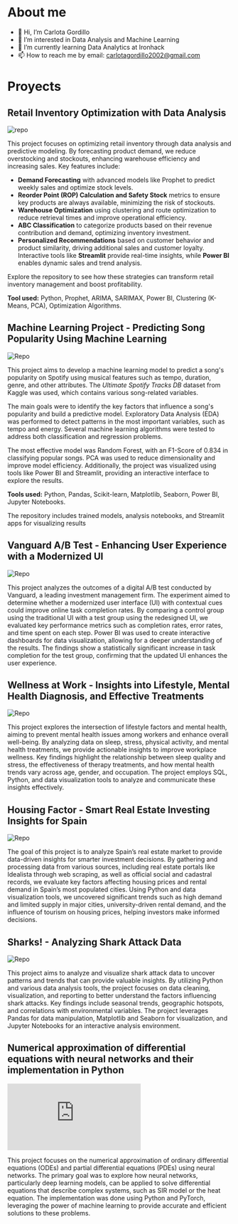 # About me

- 👋 Hi, I’m Carlota Gordillo
- 👀 I’m interested in Data Analysis and Machine Learning
- 🌱 I’m currently learning Data Analytics at Ironhack
- 📫 How to reach me by email: carlotagordillo2002@gmail.com


# Proyects

## Retail Inventory Optimization with Data Analysis

![repo](https://github.com/carlotagordillo2/final-proyect)

This project focuses on optimizing retail inventory through data analysis and predictive modeling. By forecasting product demand, we reduce overstocking and stockouts, enhancing warehouse efficiency and increasing sales. Key features include:

- **Demand Forecasting** with advanced models like Prophet to predict weekly sales and optimize stock levels.
- **Reorder Point (ROP) Calculation and Safety Stock** metrics to ensure key products are always available, minimizing the risk of stockouts.
- **Warehouse Optimization** using clustering and route optimization to reduce retrieval times and improve operational efficiency.
- **ABC Classification** to categorize products based on their revenue contribution and demand, optimizing inventory investment.
- **Personalized Recommendations** based on customer behavior and product similarity, driving additional sales and customer loyalty.
Interactive tools like **Streamlit** provide real-time insights, while **Power BI** enables dynamic sales and trend analysis.

Explore the repository to see how these strategies can transform retail inventory management and boost profitability.

**Tool used:** Python, Prophet, ARIMA, SARIMAX, Power BI, Clustering (K-Means, PCA), Optimization Algorithms. 

## Machine Learning Project - Predicting Song Popularity Using Machine Learning

![Repo](https://github.com/carlotagordillo2/ML-Spotify)

This project aims to develop a machine learning model to predict a song's popularity on Spotify using musical features such as tempo, duration, genre, and other attributes. The *Ultimate Spotify Tracks DB* dataset from Kaggle was used, which contains various song-related variables.

The main goals were to identify the key factors that influence a song's popularity and build a predictive model. Exploratory Data Analysis (EDA) was performed to detect patterns in the most important variables, such as tempo and energy. Several machine learning algorithms were tested to address both classification and regression problems.

The most effective model was Random Forest, with an F1-Score of 0.834 in classifying popular songs. PCA was used to reduce dimensionality and improve model efficiency. Additionally, the project was visualized using tools like Power BI and Streamlit, providing an interactive interface to explore the results.

**Tools used:** Python, Pandas, Scikit-learn, Matplotlib, Seaborn, Power BI, Jupyter Notebooks.

The repository includes trained models, analysis notebooks, and Streamlit apps for visualizing results


## Vanguard A/B Test - Enhancing User Experience with a Modernized UI

![Repo](https://github.com/carlotagordillo2/vanguard-project)

This project analyzes the outcomes of a digital A/B test conducted by Vanguard, a leading investment management firm. The experiment aimed to determine whether a modernized user interface (UI) with contextual cues could improve online task completion rates. By comparing a control group using the traditional UI with a test group using the redesigned UI, we evaluated key performance metrics such as completion rates, error rates, and time spent on each step. Power BI was used to create interactive dashboards for data visualization, allowing for a deeper understanding of the results. The findings show a statistically significant increase in task completion for the test group, confirming that the updated UI enhances the user experience.

## Wellness at Work - Insights into Lifestyle, Mental Health Diagnosis, and Effective Treatments

![Repo](https://github.com/carlotagordillo2/WellnessAtWork)

This project explores the intersection of lifestyle factors and mental health, aiming to prevent mental health issues among workers and enhance overall well-being. By analyzing data on sleep, stress, physical activity, and mental health treatments, we provide actionable insights to improve workplace wellness. Key findings highlight the relationship between sleep quality and stress, the effectiveness of therapy treatments, and how mental health trends vary across age, gender, and occupation. The project employs SQL, Python, and data visualization tools to analyze and communicate these insights effectively.

## Housing Factor - Smart Real Estate Investing Insights for Spain

![Repo](https://github.com/carlotagordillo2/Housing-factor)

The goal of this project is to analyze Spain’s real estate market to provide data-driven insights for smarter investment decisions. By gathering and processing data from various sources, including real estate portals like Idealista through web scraping, as well as official social and cadastral records, we evaluate key factors affecting housing prices and rental demand in Spain’s most populated cities. Using Python and data visualization tools, we uncovered significant trends such as high demand and limited supply in major cities, university-driven rental demand, and the influence of tourism on housing prices, helping investors make informed decisions.


## Sharks! - Analyzing Shark Attack Data

![Repo](https://github.com/carlotagordillo2/Quest2.-Sharks)

This project aims to analyze and visualize shark attack data to uncover patterns and trends that can provide valuable insights. By utilizing Python and various data analysis tools, the project focuses on data cleaning, visualization, and reporting to better understand the factors influencing shark attacks. Key findings include seasonal trends, geographic hotspots, and correlations with environmental variables. The project leverages Pandas for data manipulation, Matplotlib and Seaborn for visualization, and Jupyter Notebooks for an interactive analysis environment.

## Numerical approximation of differential equations with neural networks and their implementation in Python

![Repo](https://github.com/carlotagordillo2/Numerical-approximation-of-differential-equations-with-neural-networks/blob/main/README.md)

This project focuses on the numerical approximation of ordinary differential equations (ODEs) and partial differential equations (PDEs) using neural networks. The primary goal was to explore how neural networks, particularly deep learning models, can be applied to solve differential equations that describe complex systems, such as SIR model or the heat equation. The implementation was done using Python and PyTorch, leveraging the power of machine learning to provide accurate and efficient solutions to these problems.


<!---
carlotagordillo2/carlotagordillo2 is a ✨ special ✨ repository because its `README.md` (this file) appears on your GitHub profile.
You can click the Preview link to take a look at your changes.
--->
